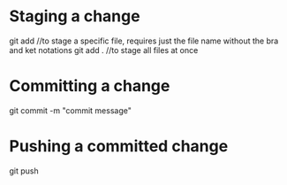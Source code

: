 # Staging a change
git add <file-name> //to stage a specific file, requires just the file name without the bra and ket notations
git add . //to stage all files at once

# Committing a change
git commit -m "commit message"

# Pushing a committed change
git push
